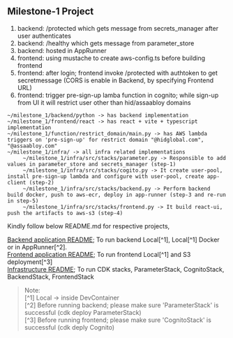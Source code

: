 ## Milestone-1 Project


1. backend: /protected which gets message from secrets_manager after user authenticates
0. backend: /healthy which gets message from parameter_store
0. backend: hosted in AppRunner
0. frontend: using mustache to create aws-config.ts before building frontend
0. frontend: after login; frontend invoke /protected with authtoken to get secretmessage (CORS is enable in Backend, by specifying Frontend URL)
0. frontend: trigger pre-sign-up lamba function in cognito; while sign-up from UI it will restrict user other than hid/assaabloy domains


```
~/milestone_1/backend/python -> has backend implementation
~/milestone_1/frontend/react -> has react + vite + typescript implementation
~/milestone_1/function/restrict_domain/main.py -> has AWS lambda triggers on 'pre-sign-up' for restrict domain "@hidglobal.com", "@assaabloy.com"
~/milestone_1/infra/ -> all infra related implementations
     ~/milestone_1/infra/src/stacks/parameter.py -> Responsible to add values in parameter_store and secrets_manager (step-1)
     ~/milestone_1/infra/src/stacks/cogito.py -> It create user-pool, install pre-sign-up lambda and configure with user-pool, create app-client (step-2)
     ~/milestone_1/infra/src/stacks/backend.py -> Perform backend build docker, push to aws-ecr, deploy in app-runner (step-3 and re-run in step-5)
     ~/milestone_1/infra/src/stacks/frontend.py -> It build react-ui, push the artifacts to aws-s3 (step-4)
```
Kindly follow below README.md for respective projects,

[Backend application README](./backend/python/README.md); To run backend Local[^1], Local[^1] Docker or in AppRunner[^2]. \
[Frontend application README](./frontend/react/README.md); To run frontend Local[^1] and S3 deployment[^3] \
[Infrastructure README](./infra/README.md); To run CDK stacks, ParameterStack, CognitoStack, BackendStack, FrontendStack

> Note: \
> [^1] Local -> inside DevContainer \
> [^2] Before running backend; please make sure 'ParameterStack' is successful (cdk deploy ParameterStack) \
> [^3] Before running frontend; please make sure 'CognitoStack' is successful (cdk deply Cognito)

